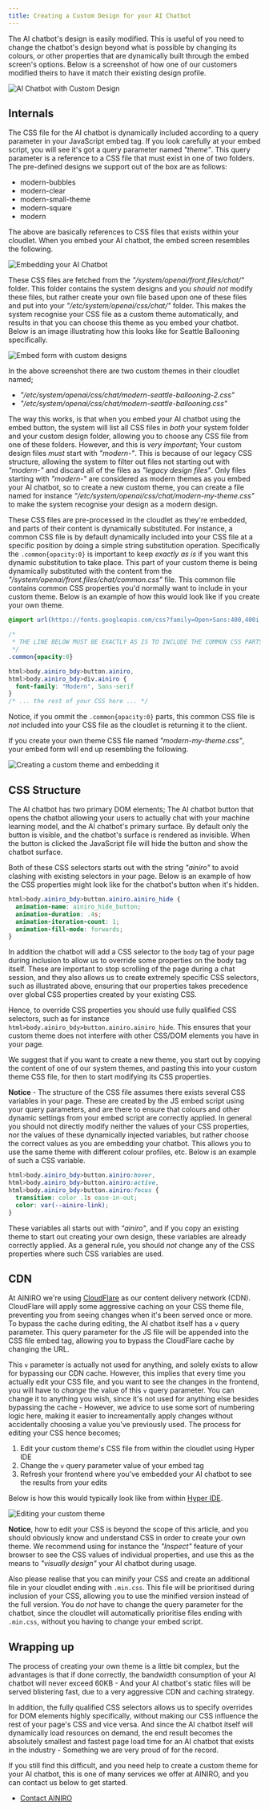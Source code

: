 ```yaml
---
title: Creating a Custom Design for your AI Chatbot
---
```


The AI chatbot's design is easily modified. This is useful of you need to change the chatbot's design beyond what is possible by changing its colours, or other properties that are dynamically built through the embed screen's options. Below is a screenshot of how one of our customers modified theirs to have it match their existing design profile.

![AI Chatbot with Custom Design](/assets/images/ai-chatbot-with-custom-design.png)

## Internals

The CSS file for the AI chatbot is dynamically included according to a query parameter in your JavaScript embed tag. If you look carefully at your embed script, you will see it's got a query parameter named _"theme"_. This query parameter is a reference to a CSS file that must exist in one of two folders. The pre-defined designs we support out of the box are as follows:

* modern-bubbles
* modern-clear
* modern-small-theme
* modern-square
* modern

The above are basically references to CSS files that exists within your cloudlet. When you embed your AI chatbot, the embed screen resembles the following.

![Embedding your AI Chatbot](/assets/images/embed-ai-chatbot.png)

These CSS files are fetched from the _"/system/openai/front.files/chat/"_ folder. This folder contains the system designs and you _should not_ modify these files, but rather create your own file based upon one of these files and put into your _"/etc/system/openai/css/chat/"_ folder. This makes the system recognise your CSS file as a custom theme automatically, and results in that you can choose this theme as you embed your chatbot. Below is an image illustrating how this looks like for Seattle Ballooning specifically.

![Embed form with custom designs](/assets/images/seattle-ballooning-themes.png)

In the above screenshot there are two custom themes in their cloudlet named;

* _"/etc/system/openai/css/chat/modern-seattle-ballooning-2.css"_
* _"/etc/system/openai/css/chat/modern-seattle-ballooning.css"_

The way this works, is that when you embed your AI chatbot using the embed button, the system will list all CSS files in _both_ your system folder and your custom design folder, allowing you to choose any CSS file from one of these folders. However, and this is _very important_; Your custom design files _must_ start with _"modern-"_. This is because of our legacy CSS structure, allowing the system to filter out files not starting out with _"modern-"_ and discard all of the files as _"legacy design files"_. Only files starting with _"modern-"_ are considered as modern themes as you embed your AI chatbot, so to create a new custom theme, you can create a file named for instance _"/etc/system/openai/css/chat/modern-my-theme.css"_ to make the system recognise your design as a modern design.

These CSS files are pre-processed in the cloudlet as they're embedded, and parts of their content is dynamically substituted. For instance, a common CSS file is  by default dynamically included into your CSS file at a specific position by doing a simple string substitution operation. Specifically the `.common{opacity:0}` is important to keep _exactly as is_ if you want this dynamic substitution to take place. This part of your custom theme is being dynamically substituted with the content from the _"/system/openai/front.files/chat/common.css"_ file. This common file contains common CSS properties you'd normally want to include in your custom theme. Below is an example of how this would look like if you create your own theme.

```css
@import url(https://fonts.googleapis.com/css?family=Open+Sans:400,400i,700&display=swap);

/*
 * THE LINE BELOW MUST BE EXACTLY AS IS TO INCLUDE THE COMMON CSS PARTS
 */
.common{opacity:0}

html>body.ainiro_bdy>button.ainiro,
html>body.ainiro_bdy>div.ainiro {
  font-family: "Modern", Sans-serif
}
/* ... the rest of your CSS here ... */
```

Notice, if you ommit the `.common{opacity:0}` parts, this common CSS file is _not_ included into your CSS file as the cloudlet is returning it to the client.

If you create your own theme CSS file named _"modern-my-theme.css"_, your embed form will end up resembling the following.

![Creating a custom theme and embedding it](/assets/images/custom-theme-embed-form.png)

## CSS Structure

The AI chatbot has two primary DOM elements; The AI chatbot button that opens the chatbot allowing your users to actually chat with your machine learning model, and the AI chatbot's primary surface. By default only the button is visible, and the chatbot's surface is rendered as invisible. When the button is clicked the JavaScript file will hide the button and show the chatbot surface.

Both of these CSS selectors starts out with the string _"ainiro"_ to avoid clashing with existing selectors in your page. Below is an example of how the CSS properties might look like for the chatbot's button when it's hidden.

```css
html>body.ainiro_bdy>button.ainiro.ainiro_hide {
  animation-name: ainiro_hide_button;
  animation-duration: .4s;
  animation-iteration-count: 1;
  animation-fill-mode: forwards;
}
```

In addition the chatbot will add a CSS selector to the `body` tag of your page during inclusion to allow us to override some properties on the body tag itself. These are important to stop scrolling of the page during a chat session, and they also allows us to create extremely specific CSS selectors, such as illustrated above, ensuring that our properties takes precedence over global CSS properties created by your existing CSS.

Hence, to override CSS properties you should use fully qualified CSS selectors, such as for instance `html>body.ainiro_bdy>button.ainiro.ainiro_hide`. This ensures that your custom theme does not interfere with other CSS/DOM elements you have in your page.

We suggest that if you want to create a new theme, you start out by copying the content of one of our system themes, and pasting this into your custom theme CSS file, for then to start modifying its CSS properties.

**Notice** - The structure of the CSS file assumes there exists several CSS variables in your page. These are created by the JS embed script using your query parameters, and are there to ensure that colours and other dynamic settings from your embed script are correctly applied. In general you should not directly modify neither the values of your CSS properties, nor the values of these dynamically injected variables, but rather choose the correct values as you are embedding your chatbot. This allows you to use the same theme with different colour profiles, etc. Below is an example of such a CSS variable.

```css
html>body.ainiro_bdy>button.ainiro:hover,
html>body.ainiro_bdy>button.ainiro:active,
html>body.ainiro_bdy>button.ainiro:focus {
  transition: color .1s ease-in-out;
  color: var(--ainiro-link);
}
```

These variables all starts out with _"ainiro"_, and if you copy an existing theme to start out creating your own design, these variables are already correctly applied. As a general rule, you should _not_ change any of the CSS properties where such CSS variables are used.

## CDN

At AINIRO we're using [CloudFlare](https://www.cloudflare.com/) as our content delivery network (CDN). CloudFlare will apply some aggressive caching on your CSS theme file, preventing you from seeing changes when it's been served once or more. To bypass the cache during editing, the AI chatbot itself has a `v` query parameter. This query parameter for the JS file will be appended into the CSS file embed tag, allowing you to bypass the CloudFlare cache by changing the URL.

This `v` parameter is actually not used for anything, and solely exists to allow for bypassing our CDN cache. However, this implies that every time you actually edit your CSS file, and you want to see the changes in the frontend, you will have to _change_ the value of this `v` query parameter. You can change it to anything you wish, since it's not used for anything else besides bypassing the cache - However, we advice to use some sort of numbering logic here, making it easier to increamentally apply changes without accidentally choosing a value you've previously used. The process for editing your CSS hence becomes;

1. Edit your custom theme's CSS file from within the cloudlet using Hyper IDE
2. Change the `v` query parameter value of your embed tag
3. Refresh your frontend where you've embedded your AI chatbot to see the results from your edits

Below is how this would typically look like from within [Hyper IDE](/dashboard/hyper-ide/).

![Editing your custom theme](/assets/images/editing-your-theme.png)

**Notice**, how to edit your CSS is beyond the scope of this article, and you should obviously know and understand CSS in order to create your own theme. We recommend using for instance the _"Inspect"_ feature of your browser to see the CSS values of individual properties, and use this as the means to _"visually design"_ your AI chatbot during usage.

Also please realise that you can minify your CSS and create an additional file in your cloudlet ending with `.min.css`. This file will be prioritised during inclusion of your CSS, allowing you to use the minified version instead of the full version. You do _not_ have to change the query parameter for the chatbot, since the cloudlet will automatically prioritise files ending with `.min.css`, without you having to change your embed script.

## Wrapping up

The process of creating your own theme is a little bit complex, but the advantages is that if done correctly, the bandwidth consumption of your AI chatbot will never exceed 60KB - And your AI chatbot's static files will be served blistering fast, due to a very aggressive CDN and caching strategy.

In addition, the fully qualified CSS selectors allows us to specify overrides for DOM elements highly specifically, without making our CSS influence the rest of your page's CSS and vice versa. And since the AI chatbot itself will dynamically load resources on demand, the end result becomes the absolutely smallest and fastest page load time for an AI chatbot that exists in the industry - Something we are very proud of for the record.

If you still find this difficult, and you need help to create a custom theme for your AI chatbot, this is one of many services we offer at AINIRO, and you can contact us below to get started.

* [Contact AINIRO](https://ainiro.io/contact-us)
